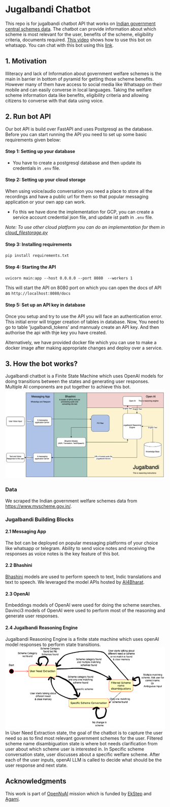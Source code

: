 # Jugalbandi Chatbot
This repo is for jugalbandi chatbot API that works on [Indian government central schemes data](https://www.myscheme.gov.in/). The chatbot can provide information about which scheme is most relevant for the user, benefits of the scheme, eligibility criteria, documents required. [This video](https://www.youtube.com/watch?v=7sI6KJyYSrk) shows how to use this bot on whatsapp. You can chat with this bot using this [link](https://api.whatsapp.com/send/?phone=919667164605&text=hi).

## 1. Motivation
Illiteracy and lack of Information about government welfare schemes is the main in barrier in bottom of pyramid for getting those scheme benefits. However many of them have access to social media like Whatsapp on their mobile and can easily converse in local languages. Taking the welfare scheme information data like benefits, eligibility criteria and allowing citizens to converse with that data using voice.

## 2. Run bot API
Our bot API is build over FastAPI and uses Postgresql as the database. Before you can start running the API you need to 
set up some basic requirements given below: 
#### Step 1: Setting up your database 
* You have to create a postgresql database and then update its credentials in `.env` file.
#### Step 2: Setting up your cloud storage 
When using voice/audio conversation you need a place to store all the recordings and have a public url for them so that popular messaging application or your own app can work. 
* Fo this we have done the implementation for GCP, you can create a service account credential json file, and update ist path in `.env` file.

*Note: To use other cloud platform you can do an implementation for them in [cloud_filestorage.py](cloud_filestorage.py)*
#### Step 3: Installing requirements
```shell
pip install requirements.txt
```
#### Step 4: Starting the API
```shell
uvicorn main:app --host 0.0.0.0 --port 8080  --workers 1
```

This will start the API on 8080 port on which you can open the docs of API as `http://localhost:8080/docs` 

#### Step 5: Set up an API key in database
Once you setup and try to use the API you will face an authentication error. This initial error will trigger creation of tables in database.
Now, You need to go to table 'jugalbandi_tokens' and mannualy create an API key. And then authorise the api with thje key you have created.

Alternatively, we have provided docker file which you can use to make a docker image after making appropriate changes and deploy over a service.

## 3. How the bot works?
Jugalbandi chatbot is a Finite State Machine which uses OpenAI models for doing transitions between the states and generating user responses.
Multiple AI components are put together to achieve this bot. ![](images/jugalbandi_bot_architecture.png)
### Data 
We scraped the Indian government welfare schemes data from https://www.myscheme.gov.in/. 

### Jugalbandi Building Blocks
#### 2.1 Messaging App
The bot can be deployed on popular messaging platforms of your choice like whatsapp or telegram. Ability to send voice notes and receiving the responses as voice notes is the key feature of this bot.
#### 2.2 Bhashini
[Bhashini](https://bhashini.gov.in/en) models are used to perform speech to text, Indic translations and text to speech. We leveraged the model APIs hosted by [AI4Bharat](https://models.ai4bharat.org/). 
#### 2.3 OpenAI
Embeddings models of OpenAI were used for doing the scheme searches. 
Davinci3 models of OpenAI were used to perform most of the reasoning and generate user responses.
#### 2.4 Jugalbandi Reasoning Engine
Jugalbandi Reasoning Engine is a finite state machine which uses openAI model responses to perform state transitions.
![](images/state_diagram.png)
In User Need Extraction state, the goal of the chatbot is to capture the user need so as to find most relevant government schemes for the user. Filtered scheme name disambiguation state is where bot needs clarification from user about which scheme user is interested in. In Specific scheme conversation state, user discusses about a specific welfare scheme.
After each of the user inputs, openAI LLM is called to decide what should be the user response and next state.


## Acknowledgments
This work is part of [OpenNyAI](https://opennyai.org/) mission which is funded by [EkStep](https://ekstep.org/)
and [Agami](https://agami.in/). 
